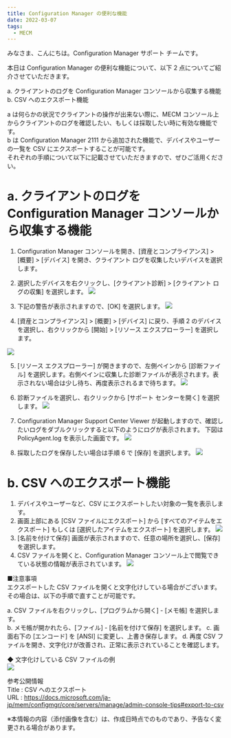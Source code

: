 ```yaml
---
title: Configuration Manager の便利な機能
date: 2022-03-07
tags:
  - MECM
---
```


みなさま、こんにちは。Configuration Manager サポート チームです。
  
本日は Configuration Manager の便利な機能について、以下 2 点についてご紹介させていただきます。


a. クライアントのログを Configuration Manager コンソールから収集する機能  
b. CSV へのエクスポート機能

  

a は何らかの状況でクライアントの操作が出来ない際に、MECM コンソール上からクライアントのログを確認したい、もしくは採取したい時に有効な機能です。  
b は Configuration Manager 2111 から追加された機能で、デバイスやユーザーの一覧を CSV にエクスポートすることが可能です。  
それぞれの手順について以下に記載させていただきますので、ぜひご活用ください。
  

# a. クライアントのログを Configuration Manager コンソールから収集する機能

1. Configuration Manager コンソールを開き、[資産とコンプライアンス] > [概要] > [デバイス] を開き、クライアント ログを収集したいデバイスを選択します。


2. 選択したデバイスを右クリックし、[クライアント診断] > [クライアント ログの収集] を選択します。
![](./20220307_01/2022-03-08-13-05-00.png)

3. 下記の警告が表示されますので、[OK] を選択します。
![](./20220307_01/2022-03-08-13-05-40.png)

4. [資産とコンプライアンス] > [概要] > [デバイス] に戻り、手順 2 のデバイスを選択し、右クリックから [開始] > [リソース エクスプローラー] を選択します。

![](./20220307_01/2022-03-08-13-06-59.png)  


5. [リソース エクスプローラー] が開きますので、左側ペインから [診断ファイル] を選択します。右側ペインに収集した診断ファイルが表示されます。表示されない場合は少し待ち、再度表示されるまで待ちます。
![](./20220307_01/2022-03-08-13-08-24.png)

6. 診断ファイルを選択し、右クリックから [サポート センターを開く] を選択します。
![](./20220307_01/2022-03-08-13-12-35.png)

7. Configuration Manager Support Center Viewer が起動しますので、確認したいログをダブルクリックすると以下のようにログが表示されます。
下図は PolicyAgent.log を表示した画面です。
![](./20220307_01/2022-03-08-13-14-38.png)

8. 採取したログを保存したい場合は手順 6 で [保存] を選択します。
![](./20220307_01/2022-03-08-13-15-54.png)


# b. CSV へのエクスポート機能

1. デバイスやユーザーなど、CSV にエクスポートしたい対象の一覧を表示します。
2. 画面上部にある [CSV ファイルにエクスポート] から [すべてのアイテムをエクスポート] もしくは [選択したアイテムをエクスポート] を選択します。
![](./20220307_01/2022-03-10-10-52-11.png)
3. [名前を付けて保存] 画面が表示されますので、任意の場所を選択し、[保存] を選択します。 
4. CSV ファイルを開くと、Configuration Manager コンソール上で閲覧できている状態の情報が表示されています。
![](./20220307_01/2022-03-10-10-56-24.png)


■注意事項  
エクスポートした CSV ファイルを開くと文字化けしている場合がございます。  
その場合は、以下の手順で直すことが可能です。  

a. CSV ファイルを右クリックし、[プログラムから開く] - [メモ帳] を選択します。  
b. メモ帳が開かれたら、[ファイル] - [名前を付けて保存] を選択します。
c. 画面右下の [エンコード] を [ANSI] に変更し、上書き保存します。
d. 再度 CSV ファイルを開き、文字化けが改善され、正常に表示されていることを確認します。
  

◆  文字化けしている CSV ファイルの例  
![](./20220307_01/2022-03-10-10-59-03.png)
  

参考公開情報  
Title : CSV へのエクスポート  
URL : https://docs.microsoft.com/ja-jp/mem/configmgr/core/servers/manage/admin-console-tips#export-to-csv


※本情報の内容（添付画像を含む）は、作成日時点でのものであり、予告なく変更される場合があります。